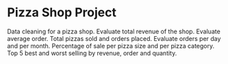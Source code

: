 # Pizza Shop Project
Data cleaning for a pizza shop.
Evaluate total revenue of the shop.
Evaluate average order.
Total pizzas sold and orders placed.
Evaluate orders per day and per month.
Percentage of sale per pizza size and per pizza category.
Top 5 best and worst selling by revenue, order and quantity.
